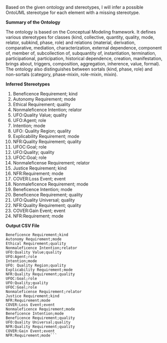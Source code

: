 Based on the given ontology and stereotypes, I will infer a possible OntoUML stereotype for each element with a missing stereotype.

**Summary of the Ontology**

The ontology is based on the Conceptual Modeling framework. It defines various stereotypes for classes (kind, collective, quantity, quality, mode, relator, subkind, phase, role) and relations (material, derivation, comparative, mediation, characterization, external dependence, component of, member of, subcollection of, subquantity of, instantiation, termination, participational, participation, historical dependence, creation, manifestation, brings about, triggers, composition, aggregation, inherence, value, formal). The ontology also distinguishes between sortals (kind, phase, role) and non-sortals (category, phase-mixin, role-mixin, mixin).

**Inferred Stereotypes**

1. Beneficence Requirement; kind
2. Autonomy Requirement; mode
3. Ethical Requirement; quality
4. Nonmaleficence Intention; relator
5. UFO:Quality Value; quality
6. UFO:Agent; role
7. Intention; mode
8. UFO: Quality Region; quality
9. Explicability Requirement; mode
10. NFR:Quality Requirement; quality
11. UFOC:Goal; role
12. UFO:Quality; quality
13. UFOC:Goal; role
14. Nonmaleficense Requirement; relator
15. Justice Requirement; kind
16. NFR:Requirement; mode
17. COVER:Loss Event; event
18. Nonmaleficence Requirement; mode
19. Beneficence Intention; mode
20. Beneficence Requirement; quality
21. UFO:Quality Universal; quality
22. NFR:Quality Requirement; quality
23. COVER:Gain Event; event
24. NFR:Requirement; mode

**Output CSV File**

```name;inferred_stereotype
Beneficence Requirement;kind
Autonomy Requirement;mode
Ethical Requirement;quality
Nonmaleficence Intention;relator
UFO:Quality Value;quality
UFO:Agent;role
Intention;mode
UFO: Quality Region;quality
Explicability Requirement;mode
NFR:Quality Requirement;quality
UFOC:Goal;role
UFO:Quality;quality
UFOC:Goal;role
Nonmaleficense Requirement;relator
Justice Requirement;kind
NFR:Requirement;mode
COVER:Loss Event;event
Nonmaleficence Requirement;mode
Beneficence Intention;mode
Beneficence Requirement;quality
UFO:Quality Universal;quality
NFR:Quality Requirement;quality
COVER:Gain Event;event
NFR:Requirement;mode```